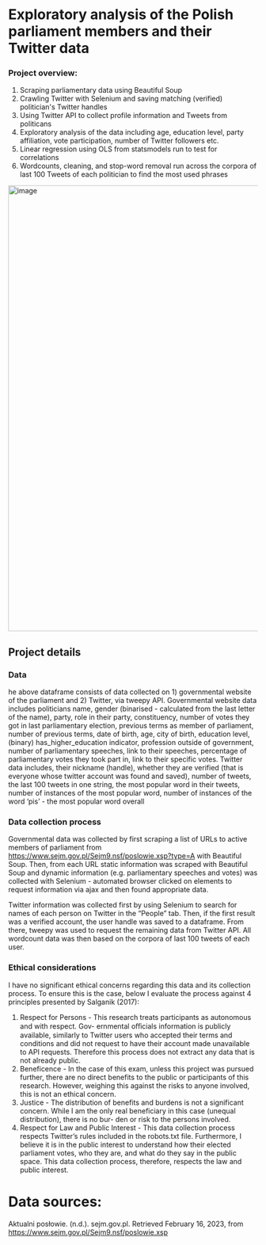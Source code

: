# Exploratory analysis of the Polish parliament members and their Twitter data

### Project overview:
1. Scraping parliamentary data using Beautiful Soup
2. Crawling Twitter with Selenium and saving matching (verified) politician's Twitter handles
3. Using Twitter API to collect profile information and Tweets from politicans
4. Exploratory analysis of the data including age, education level, party affiliation, vote participation, number of Twitter followers etc.
5. Linear regression using OLS from statsmodels run to test for correlations
6. Wordcounts, cleaning, and stop-word removal run across the corpora of last 100 Tweets of each politician to find the most used phrases

<img width="900" alt="image" src="https://user-images.githubusercontent.com/32062967/219373731-1f8b2974-1244-4a4c-a1ce-f7a70beeae34.png">

## Project details

### Data 
he above dataframe consists of data collected on 1) governmental website of the parliament and 2) Twitter, via tweepy API.
Governmental website data includes politicians name, gender (binarised - calculated from the last letter of the name), party, role in their party, constituency, number of votes they got in last parliamentary election, previous terms as member of parliament, number of previous terms, date of birth, age, city of birth, education level, (binary) has_higher_education indicator, profession outside of government, number of parliamentary speeches, link to their speeches, percentage of parliamentary votes they took part in, link to their specific votes.
Twitter data includes, their nickname (handle), whether they are verified (that is everyone whose twitter account was found and saved), number of tweets, the last 100 tweets in one string, the most popular word in their tweets, number of instances of the most popular word, number of instances of the word ‘pis’ - the most popular word overall

### Data collection process
Governmental data was collected by first scraping a list of URLs to active members of parliament from https://www.sejm.gov.pl/Sejm9.nsf/poslowie.xsp?type=A with Beautiful Soup. Then, from each URL static information was scraped with Beautiful Soup and dynamic information (e.g. parliamentary speeches and votes) was collected with Selenium - automated browser clicked on elements to request information via ajax and then found appropriate data.

Twitter information was collected first by using Selenium to search for names of each person on Twitter in the “People” tab. Then, if the first result was a verified account, the user handle was saved to a dataframe. From there, tweepy was used to request the remaining data from Twitter API. All wordcount data was then based on the corpora of last 100 tweets of each user.

### Ethical considerations
I have no significant ethical concerns regarding this data and its collection process. To ensure this is the case, below I evaluate the process against 4 principles presented by Salganik (2017):
1. Respect for Persons - This research treats participants as autonomous and with respect. Gov- ernmental oﬀicials information is publicly available, similarly to Twitter users who accepted their terms and conditions and did not request to have their account made unavailable to API requests. Therefore this process does not extract any data that is not already public.
2. Beneficence - In the case of this exam, unless this project was pursued further, there are no direct benefits to the public or participants of this research. However, weighing this against the risks to anyone involved, this is not an ethical concern.
3. Justice - The distribution of benefits and burdens is not a significant concern. While I am the only real beneficiary in this case (unequal distribution), there is no bur- den or risk to the persons involved.
4. Respect for Law and Public Interest - This data collection process respects Twitter’s rules included in the robots.txt file. Furthermore, I believe it is in the public interest to understand how their elected parliament votes, who they are, and what do they say in the public space. This data collection process, therefore, respects the law and public interest.

# Data sources:
Aktualni posłowie. (n.d.). sejm.gov.pl. Retrieved February 16, 2023, from https://www.sejm.gov.pl/Sejm9.nsf/poslowie.xsp

